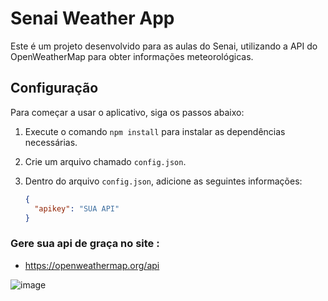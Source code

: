 # Senai Weather App

Este é um projeto desenvolvido para as aulas do Senai, utilizando a API do OpenWeatherMap para obter informações meteorológicas. 

## Configuração

Para começar a usar o aplicativo, siga os passos abaixo:

1. Execute o comando `npm install` para instalar as dependências necessárias.

2. Crie um arquivo chamado `config.json`.

3. Dentro do arquivo `config.json`, adicione as seguintes informações:
   ```json
   {
     "apikey": "SUA API"
   }

### Gere sua api de graça no site : 

* https://openweathermap.org/api

![image](https://github.com/Viniciusulpicio/Api_openweathermap/assets/145928303/0fc92b1f-466a-46d1-938a-627d3ec81283)
